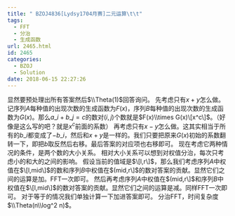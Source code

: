 ```yaml
---
title: " BZOJ4836[Lydsy1704月赛]二元运算\t\t"
tags:
  - FFT
  - 分治
  - 生成函数
url: 2465.html
id: 2465
categories:
  - BZOJ
  - Solution
date: 2018-06-15 22:27:26
---
```


显然要预处理出所有答案然后$\\Theta(1)$回答询问。 先考虑只有$x+y$怎么做。记序列$A$每种值的出现次数的生成函数为$F(x)$，序列$B$每种值的出现次数的生成函数为$G(x)$。那么$a\_i+b\_j=c$的数对$(i,j)$个数就是$F(x)\\times G(x)\[x^c\]$。（好像是这么写的吧？就是$x^c$前面的系数） 再考虑只有$x-y$怎么做。这其实相当于所有的$b\_i$都变成了$-b\_i$，然后和$x+y$是一样的。我们只要把原来$G(x)$初始的系数翻转一下，即把$b$取反然后右移。最后答案的对应项也右移即可。 现在考虑它两种情况的条件，是两个数的大小关系。 相对大小关系可以想到对权值分治，每次只考虑小的和大的之间的影响。 假设当前的值域是$\[l,r\]$，那么我们考虑序列$A$中权值在$\[l,mid\]$的数和序列$B$中权值在$(mid,r\]$的数对答案的贡献。显然它们之间的运算是加。FFT一次即可。 然后再考虑序列$A$中权值在$(mid,r\]$和序列$B$中权值在$\[l,mid\]$的数对答案的贡献。显然它们之间的运算是减。同样FFT一次即可。 对于等于的情况我们单独计算一下加进答案即可。 分治FFT，时间复杂度$\\Theta(n\\log^2 n)$。